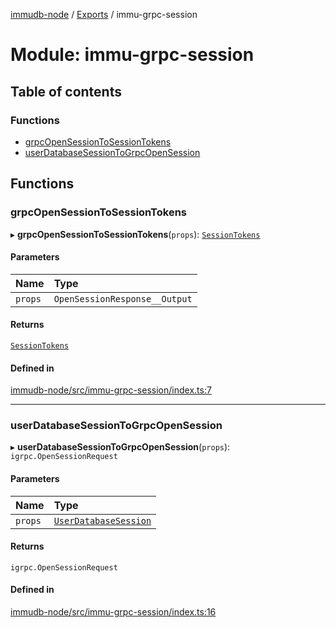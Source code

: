[immudb-node](../README.md) / [Exports](../modules.md) / immu-grpc-session

# Module: immu-grpc-session

## Table of contents

### Functions

- [grpcOpenSessionToSessionTokens](immu_grpc_session.md#grpcopensessiontosessiontokens)
- [userDatabaseSessionToGrpcOpenSession](immu_grpc_session.md#userdatabasesessiontogrpcopensession)

## Functions

### grpcOpenSessionToSessionTokens

▸ **grpcOpenSessionToSessionTokens**(`props`): [`SessionTokens`](types_Session.md#sessiontokens)

#### Parameters

| Name | Type |
| :------ | :------ |
| `props` | `OpenSessionResponse__Output` |

#### Returns

[`SessionTokens`](types_Session.md#sessiontokens)

#### Defined in

[immudb-node/src/immu-grpc-session/index.ts:7](https://github.com/user3232/node-immu-db/blob/2e88686/immudb-node/src/immu-grpc-session/index.ts#L7)

___

### userDatabaseSessionToGrpcOpenSession

▸ **userDatabaseSessionToGrpcOpenSession**(`props`): `igrpc.OpenSessionRequest`

#### Parameters

| Name | Type |
| :------ | :------ |
| `props` | [`UserDatabaseSession`](types_Session.md#userdatabasesession) |

#### Returns

`igrpc.OpenSessionRequest`

#### Defined in

[immudb-node/src/immu-grpc-session/index.ts:16](https://github.com/user3232/node-immu-db/blob/2e88686/immudb-node/src/immu-grpc-session/index.ts#L16)
